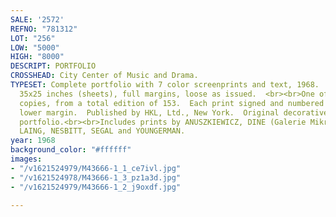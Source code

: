 ```yaml
---
SALE: '2572'
REFNO: "781312"
LOT: "256"
LOW: "5000"
HIGH: "8000"
DESCRIPT: PORTFOLIO
CROSSHEAD: City Center of Music and Drama.
TYPESET: Complete portfolio with 7 color screenprints and text, 1968.  890x635 mm;
  35x25 inches (sheets), full margins, loose as issued.  <br><br>One of 144 numbered
  copies, from a total edition of 153.  Each print signed and numbered 75/144 in pencil,
  lower margin.  Published by HKL, Ltd., New York.  Original decorative paste board
  portfolio.<br><br>Includes prints by ANUSZKIEWICZ, DINE (Galerie Mikro 69), INDIANA,
  LAING, NESBITT, SEGAL and YOUNGERMAN.
year: 1968
background_color: "#ffffff"
images:
- "/v1621524979/M43666-1_1_ce7ivl.jpg"
- "/v1621524978/M43666-1_3_pz1a3d.jpg"
- "/v1621524979/M43666-1_2_j9oxdf.jpg"

---
```

